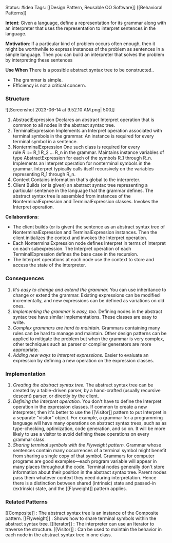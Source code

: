 Status: #idea
Tags: [[Design Pattern, Reusable OO Software]] [[Behavioral Patterns]]

**Intent**: Given a language, define a representation for its grammar along with an interpreter that uses the representation to interpret sentences in the language.

**Motivation**: If a particular kind of problem occurs often enough, then it might be worthwhile to express instances of the problem as sentences in a simple language. Then you can build an interpreter that solves the problem by interpreting these sentences

**Use When**
There is a possible abstract syntax tree to be constructed..
- The grammar is simple.
- Efficiency is not a critical concern.

### Structure

![[Screenshot 2023-06-14 at 9.52.10 AM.png| 500]]

1. AbstractExpression
		Declares an abstract Interpret operation that is common to all nodes in the abstract syntax tree.
2. TerminalExpression
		Implements an Interpret operation associated with terminal symbols in the grammar.
		An instance is required for every terminal symbol in a sentence.
3. NonterminalExpression
		One such class is required for every rule _R_ ::= R_1 R_2 ... R_n in the grammar.
		Maintains instance variables of type AbstractExpression for each of the symbols R_1 through R_n.
		Implements an Interpret operation for nonterminal symbols in the grammar. Interpret typically calls itself recursively on the variables representing R_1 through R_n.
4. Context
		Contains information that's global to the interpreter.
5. Client
		Builds (or is given) an abstract syntax tree representing a particular sentence in the language that the grammar defines. The abstract syntax tree is assembled from instances of the NonterminalExpression and TerminalExpression classes.
		Invokes the Interpret operation.

**Collaborations**:
- The client builds (or is given) the sentence as an abstract syntax tree of NonterminalExpression and TerminalExpression instances. Then the client initializes the context and invokes the Interpret operation.
- Each NonterminalExpression node defines Interpret in terms of Interpret on each subexpression. The Interpret operation of each TerminalExpression defines the base case in the recursion.
- The Interpret operations at each node use the context to store and access the state of the interpreter.

### Consequences
1. _It's easy to change and extend the grammar._ You can use inheritance to change or extend the grammar. Existing expressions can be modified incrementally, and new expressions can be defined as variations on old ones.
2. _Implementing the grammar is easy, too._ Defining nodes in the abstract syntax tree have similar implementations. These classes are easy to write.
3. _Complex grammars are hard to maintain._ Grammars containing many rules can be hard to manage and maintain. Other design patterns can be applied to mitigate the problem but when the grammar is very complex, other techniques such as parser or compiler generators are more appropriate.
4. _Adding new ways to interpret expressions._ Easier to evaluate an expression by defining a new operation on the expression classes.

### Implementation
1. _Creating the abstract syntax tree._ The abstract syntax tree can be created by a table-driven parser, by a hand-crafted (usually recursive descent) parser, or directly by the client.
2. _Defining the Interpret operation._ You don't have to define the Interpret operation in the expression classes. If common to create a new interpreter, then it's better to use the [[Visitor]] pattern to put Interpret in a separate "visitor" object. For example, a grammar for a programming language will have many operations on abstract syntax trees, such as as type-checking, optimization, code generation, and so on. It will be more likely to use a visitor to avoid defining these operations on every grammar class.
3. _Sharing terminal symbols with the Flyweight pattern._ Grammar whose sentences contain many occurrences of a terminal symbol might benefit from sharing a single copy of that symbol. Grammars for computer programs are good examples—each program variable will appear in many places throughout the code. Terminal nodes generally don't store information about their position in the abstract syntax tree. Parent nodes pass them whatever context they need during interpretation. Hence there is a distinction between shared (intrinsic) state and passed-in (extrinsic) state, and the [[Flyweight]] pattern applies.

### Related Patterns
[[Composite]] : The abstract syntax tree is an instance of the Composite pattern.
[[Flyweight]] : Shows how to share terminal symbols within the abstract syntax tree.
[[Iterator]] : The interpreter can use an Iterator to traverse the structure.
[[Visitor]] : Can be used to maintain the behavior in each node in the abstract syntax tree in one class.